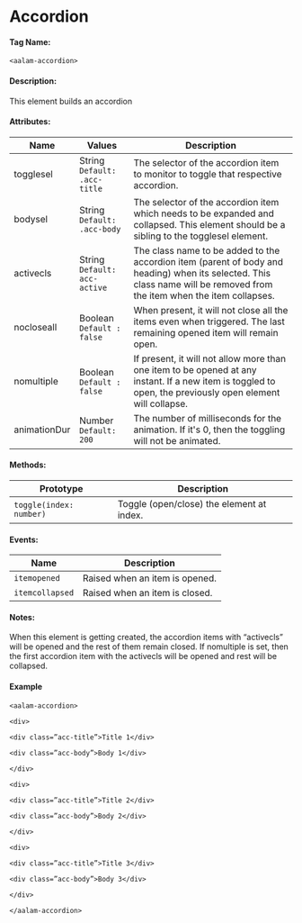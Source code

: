 # Accordion

#### Tag Name:

`<aalam-accordion>`

#### Description:

This element builds an accordion

#### Attributes:
| Name         | Values                       | Description |
|--------------|------------------------------|-------------|
| togglesel    | String<br>`Default: .acc-title `| The selector of the accordion item to monitor to toggle that respective accordion. |
| bodysel      | String<br>`Default: .acc-body`  | The selector of the accordion item which needs to be expanded and collapsed. This element should be a sibling to the togglesel element. |
| activecls    | String<br>`Default: acc-active` | The class name to be added to the accordion item (parent of body and heading) when its selected. This class name will be removed from the item when the item collapses. |
| nocloseall   | Boolean<br>`Default : false `   | When present, it will not close all the items even when triggered. The last remaining opened item will remain open. |
| nomultiple   | Boolean<br>`Default : false `   | If present, it will not allow more than one item to be opened at any instant. If a new item is toggled to open, the previously open element will collapse. |
| animationDur | Number<br>`Default: 200 `       | The number of milliseconds for the animation. If it's 0, then the toggling will not be animated. |

#### Methods:
| Prototype              | Description                             |
|------------------------|-----------------------------------------|
| `toggle(index: number)` |Toggle (open/close) the element at index. |

#### Events:
| Name            | Description                     |
|-----------------|---------------------------------|
| `itemopened`    | Raised when an item is opened.  |
| `itemcollapsed` | Raised when an item is closed.  |

#### Notes:

When this element is getting created, the accordion items with “activecls” will be opened and the rest of them remain closed. If nomultiple is set, then the first accordion item with the activecls will be opened and rest will be collapsed.

#### Example

`<aalam-accordion>`

`<div>`

`<div class=”acc-title”>Title 1</div>`

`<div class=”acc-body”>Body 1</div>`

`</div>`

`<div>`

`<div class=”acc-title”>Title 2</div>`

`<div class=”acc-body”>Body 2</div>`

`</div>`

`<div>`

`<div class=”acc-title”>Title 3</div>`

`<div class=”acc-body”>Body 3</div>`

`</div>`

`</aalam-accordion>`
